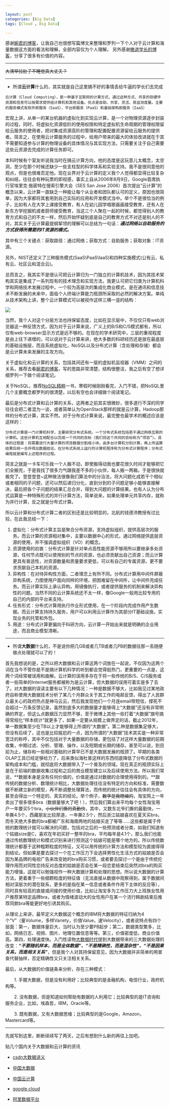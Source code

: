 ```yaml
---

layout: post
categories: [Big Data]
tags: [Cloud , Big Data]

---
```


感谢[婉君的博客](http://www.qyjohn.net/?p=1552)，让我自己也很想写篇博文来整理和罗列一下个人对于云计算和海量数据这方面的看法和理解，全部内容仅为个人理解。
另外感谢[撤退学长的博客](http://blog.chetui.org/)，分享了很多有价值的内容。
- - -
~~大清早拉肚子不睡觉真大丈夫？~~
- - -
- 所谓**云计算**什么的，其实就是自己这里搞不好的事情丢给牛逼的学长们去完成


`云计算（Cloud Computing），是一种基于互联网的计算方式，通过这种方式，共享的软硬件资源和信息可以按需求提供给计算机和其他设备。优点是自助、共享、灵活、易监测度量。主要的服务模式有软件即服务（SaaS）、平台即服务（PaaS）和基础架构即服务（IaaS）`

宏观上讲，从单一的某台机器的虚拟化到实现云计算，是一个对物理资源逐步封装的过程，同时，将虚拟化资源低阶的使用权限和特定虚拟机生命周期的管理权限留给云服务的使用者，把对集成资源高阶的管理和配置配置资源留给云服务的提供者。简言之，在使用云计算服务的过程中，给用户带来的最大的体验改进就在于其不需要知道参与计算的物理设备的具体情况与其实现方法，只需要关注于自己需要这些云资源去完成的计算任务即可。

本科时候有个室友听说我当时在搞云计算方向，他的态度是这玩意儿太概念，太空洞，至少在那个时候还缺少一些支柱型的科学体系和实验支持。我不是很同意他的观点，但是也很难否定他。现在业界对于云计算的定义我个人觉得都显得比较复杂和纠结，往往会有种玩票的即视感，事实上自从2006年8月9日，Google首席执行官埃里克·施密特在搜索引擎大会（SES San Jose 2006）首次提出“云计算”的概念以来，云计算一直缺乏一种能让每个从业者和团队都认可的定义，原因也很简单，因为大家都将其套用到自己实际的应用和开发模式当中。举个不是很恰当的例子，比如有人在大学上课接受教育，有人在幼儿园学唱歌画画接受教育，还有人在新东方学挖掘机或者厨师接受教育，当这三个人聚在一起的时候，都觉得别人的教育方式和自己的不太一样，然后开始怀疑到底是自己的教育方式不对还是别人的不对。其实关于云计算最提纲挈领的理解可以总结为一句话：***通过网络以自助服务的方式获得所需要的IT资源的模式。***

其中有三个关键点：获取路径：通过网络；获取方式：自助服务；获取对象：IT资源。

另外，NIST还定义了三种服务模式(SaaS\PaaS\IaaS)和四种实施模式(公有云、私有云、社区云和混合云)。

总而言之，我其实不是很认可把云计算归为一门独立的计算机技术，因为其技术架构其实是集成了一系列现有的技术理念和实现方法，我更认可把它归类为计算机科学和网络技术发展过程中，一个较为高层次的集成化商业模式，是在通讯和信息技术不断发展的未来中，面临个人终端计算能力瓶颈所采取的必然的解决方案。单纯从技术架构上讲，整个云计算模式可以被视作这样三横一竖的结构：

![](https://raw.githubusercontent.com/kkkelsey/kkkelsey.github.io/master/_images/140228.jpg)

当然，我个人对这个分层方法也持保留态度，比如在显示层中，不仅仅只有web浏览器这一种反馈方式，因为对于云计算来说，广义上的B/S和C/S模式都有，所以仅有web-browser显示方式是远不够的。在现在的学术研究中，三层的重视程度是由上往下递增的，可以说对于云计算来讲，绝大多数的科研经历还是放在最底层的基础设施层，而且系统虚拟化，NoSQL以及分布式计算（含处理和存储）都会是云计算未来发展的主攻方向。


关于虚拟化和云计算的关系，包括其间还有一层的虚拟机监视器（VMM）之间的关系，推荐去看[婉君的博客](http://www.qyjohn.net/?p=1552)，写的思路非常清楚，结构很整洁，我之后有空了想详细罗列一下做个阅读笔记。

关于NoSQL，推荐[NoSQL精粹](http://book.douban.com/subject/25662138/)一书，寒假时候刚刚看完，入门不错，把NoSQL里几个主要概念都罗列的很清楚，以后有空也会详细做个阅读笔记。

最后是分布式计算和云计算的关系，这两者之前其实很微妙，很多道行不深的同学往往会把二者混为一谈，或者简单认为OpenStack那样的就是云计算，Hadoop那样的分布式计算，其实不然。对于分布式计算来说，最完整也最学术的概述应该是这样的：

`分布式计算是一门计算机科学，主要研究分布式系统。一个分布式系统包括若干通过网络互联的计算机。这些计算机互相配合以完成一个共同的目标（我们将这个共同的目标称为“项目”）。具体的过程是：将需要进行大量计算的项目数据分割成小块，由多台计算机分别计算，再上传运算结果后统一合并得出数据结论。在分布式系统上运行的计算机程序称为分布式计算程序；分布式编程就是编写上述程序的过程。 `

简言之就是一卡车可乐我一个人搬不动，即使搬得动我也要花很久时间才能够把它们全搬完，于是我找了很多力气跟我差不多的小伙伴，每人搬一两箱，于是很快就搬完了。登登登登~这种做法很像我们算法中的分治法，将大问题化成若干个相似或者相同的子问题，还可以然后递归分化，直到分到的子问题足够小能够直接解决，最后把各个子问题的结果汇总合并，得到大问题的计算结果。也有人认为分布式运算是一种特殊形式的并行计算方法，简单说来，如果处理单元共享内存，就称为并行计算，反之就是分布式计算。

所以云计算和分布式计算二者的区别还是比较明显的，北航的钱德沛教授有过比较，在此我总结一下：

1. 虚拟化：分布式计算主旨是聚合分布资源，支持虚拟组织，提供高层次的服务。而云计算的资源相对集中，主要以数据中心的形式，通过网络提供底层资源的使用，并不强调虚拟组织（VO）的概念。
2. 资源使用的初衷：分布式计算是针对单点高性能资源不够用所以要继承多处资源，任何节点既可以使用别的节点的资源，也必须贡献出自己资源；而云计算更具有普适性，对资源数量和质量要求更低，可以有自己的专属资源，更不要求贡献自己本机的资源。
3. 异构性：在对待异构性方面，二者理念上有所不同。分布式计算用中间件屏蔽异构系统，力图使用户面向同样的环境，把困难留在中间件，让中间件完成任务。而云计算实际上承认异构，用镜像执行，或者提供服务的机制来解决异构性的问题。当然不同的云计算系统还不太一样，像Google一般用比较专用的自己的内部的平台来支持。
4. 任务形式：分布式计算用执行作业形式使用，在一个阶段内完成作用产生数据。而云计算支持持久服务，用户可以利用云计算作为其部分IT基础设施，实现业务的托管和外包。
5. 用途：分布式计算更偏向于科研方向，云计算一开始出来就是明确的企业用途，而且商业模型清晰。

- - -
- 所谓**大数据**什么的，不是说你把几GB或者几TB或者几PB的数据往那一丢随便做点处理就可以了的！

首先我想说的是，之所以把大数据和云计算这两个词放在一起说，不仅因为这两个词在当今不管你是不是搞计算机科学的听到都会觉得挺热门，更重要的一点是，这两个词经常被误用和曲解。云计算的误用多存在于将一些传统的B/S、C/S服务或者一些简单的Internet服务都被称为是云计算，但大数据的误用可着实是多了去了。对大数据的误读主要有以下几种情况：一种是数据不够大，比如我见过某地政府自称使用大数据技术分析了某几个月群众关于其工作的电邮反馈，得出了人民群众最关心的政府热点是神马云云，然后我发现他们一个月连email带短信，撑死不会超过一万条反馈记录，虽然到底多大的数据量才能够得上“大数据”还没有非常明确的界定，但这么点数据压力显然不够，至于微博上其他一些打着“大数据”旗号搞得常规化“样本统计”就更多了，如果一定要从规模上做界定的话，截止2012年，单一数据集至少在TB以上才能够得上所谓的“大数据”。第二种是数据集足够大，但没有后续了，这也是比较尴尬的一点，因为所谓的“大数据”技术其实是一种非常宽泛的称呼，其中不仅包括对于大量数据的存储，更包括了对这样大量数据的前期收集，中期过滤、分析、管理、操作，以及短期或长期的储存。甚至可以说，到目前为止，储存和一些相对基础的计算早已不是大数据发展的瓶颈了。早期的各类OLAP工具已经足够给力了，后来类似海杜普这样的东西彻底降低了分布式数据的架构成本和门槛，就彻底将大数据带入了一个普及的领域。现在真正的瓶颈实际上是在于前端的数据收集过程和之后的商业模型建立以及后续使用方法。所以我们常说，**数据本身是没有任何价值的，价值是通过对数据的合理使用得到的。**跟传统的数据分析、数理统计相比，大数据处理往往没有特定的方向和标准，需要数据不断建立新的模型，再不断调整处理算法，而传统的统计往往会有具体的方向，甚至会得出一个特定的、真实的结论。举个例子，~~数字是我瞎编的~~，淘宝网上一年卖出了很多很多bra（数据量够大了吧！），然后我们算出来平均每个女性淘宝用户一年要买5个bra，~~小伙伴们撕的真勤快~~，其中，又数东北爷们撕的最勤快，一年撕4.5个，西藏朋友比较厚道，一年撕2.5个，然后浙江姑娘喜欢在夏天买bra，而冬天绝大多数的bra都被广东和海南两地的姑娘买走了等等……这些都是属于传统的数理统计就可以解决的问题，包括对之后的一些预测或者分类，如我们知道有个姑娘size是C，喜欢在年初买好一整年的bra，平均每年是4.1个，那么我们也能通过传统数理统计和模式识别来进行预测这个姑娘可能是哪个地方的。所以传统数理统计都基于这种粗颗粒度的特征，又可以用传统的计算方法和模型较为直接得得到结论。但如果是要去探讨一个在工作压力下会选择男性化生活方式的姑娘是否会因为某品牌的电视广告来改变她的bra购买习惯，或者要去探讨一个是由于传统伦理作用而对同性恋持反对态度的姑娘是否会在某一段恋爱结束后突然对bra的购买能力增强，这就可以勉强视作一种大数据计算和处理的思想。所以说大数据的计算方法，更着重于一些细颗粒度的特征值（无法直接从数据中观察得到，属于数据间相对深层次的潜在联系，更多的是指在某一信息或者条件作用下主体的反应等），同时具有较高的直接或间接的使用价值，比如让淘宝多为工作压力大上班族女性用户推荐某特定品牌bra，或者为情绪波动大的女性用户在某一个流行韩剧结束后推荐同款bra等能更好地引诱其购买。

从理论上来讲，最早定义大数据这个概念的IBM将大数据的特征归纳为4个“V”（量Volume，多样Variety，价值Value，速Velocity），或者说特点有四个层面：第一，数据体量巨大，当时认为至少要PB起步；第二，数据类型繁多，比如，网络日志、视频、图片、地理位置信息等等。第三，价值密度低，商业价值高。第四，处理速度快。入门性读物[大数据时代](http://book.douban.com/subject/20429677/)提到大数据带来的三大数据处理的改变：***“不要随机样本，而是全体数据”、“不是精确性，而是混杂性”、“不是因果关系，而是相关关系”***，但是我个人对其持保留意见，因为大数据并非简单的用普查代替抽样，否定精确性又只关注相关关系。

最后，从大数据的价值链条来分析，存在三种模式：

　　1. 手握大数据，但是没有利用好；比较典型的是金融机构，电信行业，政府机构等。

　　2. 没有数据，但是知道如何帮助有数据的人利用它；比较典型的是IT咨询和服务企业，比如，埃森哲，IBM，Oracle等。

　　3. 既有数据，又有大数据思维；比较典型的是Google，Amazon，Mastercard等。
- - -
先就写到这里，断断续续写了两天，之后有想到什么新的再往上加吧。

贴几个国内关于大数据和云计算的资讯

- [csdn大数据讲义](http://www.csdn.net/tag/%E5%A4%A7%E6%95%B0%E6%8D%AE/slideshare)

- [中国大数据](http://www.thebigdata.cn/###)

- [中国云计算](http://www.chinacloud.cn/)

- [google cloud](https://cloud.google.com/)

- [阿里数据平台](http://www.tbdata.org/)  

